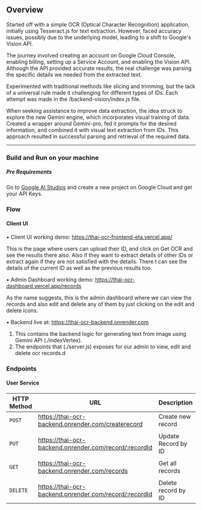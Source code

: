 ## Overview

Started off with a simple OCR (Optical Character Recognition) application, initially using Tesseract.js for text extraction. However, faced accuracy issues, possibly due to the underlying model, leading to a shift to Google's Vision API.

The journey involved creating an account on Google Cloud Console, enabling billing, setting up a Service Account, and enabling the Vision API. Although the API provided accurate results, the real challenge was parsing the specific details we needed from the extracted text.

Experimented with traditional methods like slicing and trimming, but the lack of a universal rule made it challenging for different types of IDs. Each attempt was made in the /backend-vision/index.js file.

When seeking assistance to improve data extraction, the idea struck to explore the new Gemini engine, which incorporates visual training of data. Created a wrapper around Gemini-pro, fed it prompts for the desired information, and combined it with visual text extraction from IDs. This approach resulted in successful parsing and retrieval of the required data.

---

### Build and Run on your machine

##### Pre Requirements

Go to [Google AI Studios](https://makersuite.google.com/app/prompts/new_freeform) and create a new project on Google Cloud and get your API Keys.

### Flow

#### Client UI

• Client UI
working demo: https://thai-ocr-frontend-eta.vercel.app/

This is the page where users can upload their ID, and click on Get OCR and see the results there also. Also if they want to extract details of other IDs or extract again if they are not satisfied with the details. There t can see the details of the current ID as well as the previous results too.

• Admin Dashboard
working demo: https://thai-ocr-dashboard.vercel.app/records

As the name suggests, this is the admin dashboard where we can view the records and also edit and delete any of them by just clicking on the edit and delete icons.

• Backend
live at: https://thai-ocr-backend.onrender.com

1. This contains the backend logic for generating text from image using Gemini API (./indexVertex).
2. The endpoints that (./server.js) exposes for our admin to view, edit and delete ocr records.d

### Endpoints

#### User Service

| HTTP Method | URL                                                    | Description         |
| ----------- | ------------------------------------------------------ | ------------------- |
| `POST`      | https://thai-ocr-backend.onrender.com/createrecord     | Create new record   |
|             |
| `PUT`       | https://thai-ocr-backend.onrender.com/record/:recordId | Update Record by ID |
|             |
| `GET`       | https://thai-ocr-backend.onrender.com/records          | Get all records     |
|             |
| `DELETE`    | https://thai-ocr-backend.onrender.com/record/:recordId | Delete record by ID |
